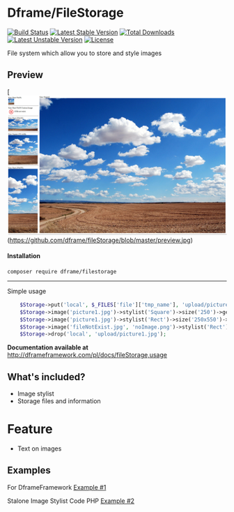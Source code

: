 Dframe/FileStorage
===================

[![Build Status](https://travis-ci.org/dframe/fileStorage.svg?branch=master)](https://travis-ci.org/dframe/fileStorage) [![Latest Stable Version](https://poser.pugx.org/dframe/fileStorage/v/stable)](https://packagist.org/packages/dframe/fileStorage) [![Total Downloads](https://poser.pugx.org/dframe/fileStorage/downloads)](https://packagist.org/packages/dframe/fileStorage) [![Latest Unstable Version](https://poser.pugx.org/dframe/fileStorage/v/unstable)](https://packagist.org/packages/dframe/fileStorage) [![License](https://poser.pugx.org/dframe/fileStorage/license)](https://packagist.org/packages/dframe/fileStorage)

File system which allow you to store and style images

## Preview

[![preview](https://github.com/dframe/fileStorage/blob/master/preview.jpg)(https://github.com/dframe/fileStorage/blob/master/preview.jpg)


#### Installation

    composer require dframe/filestorage

----------

Simple usage
```php
    $Storage->put('local', $_FILES['file']['tmp_name'], 'upload/picture1.jpg');
    $Storage->image('picture1.jpg')->stylist('Square')->size('250')->get();
    $Storage->image('picture1.jpg')->stylist('Rect')->size('250x550')->get();
    $Storage->image('fileNotExist.jpg', 'noImage.png')->stylist('Rect')->size('50x50')->get();
    $Storage->drop('local', 'upload/picture1.jpg');
```

**Documentation available at** http://dframeframework.com/pl/docs/fileStorage,usage

## What's included?
 * Image stylist
 * Storage files and information

# Feature
 * Text on images

## Examples

For DframeFramework [Example #1](https://github.com/dframe/fileStorage/tree/master/examples/example1) 

Stalone Image Stylist Code PHP [Example #2](https://github.com/dframe/fileStorage/tree/master/examples/example2) 

